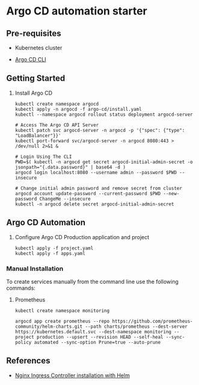 # Argo CD automation starter

## Pre-requisites

* Kubernetes cluster

* [Argo CD CLI](https://argo-cd.readthedocs.io/en/stable/getting_started/#2-download-argo-cd-cli)

## Getting Started

1. Install Argo CD

    ```Shell
    kubectl create namespace argocd
    kubectl apply -n argocd -f argo-cd/install.yaml
    kubectl --namespace argocd rollout status deployment argocd-server

    # Access The Argo CD API Server
    kubectl patch svc argocd-server -n argocd -p '{"spec": {"type": "LoadBalancer"}}'
    kubectl port-forward svc/argocd-server -n argocd 8080:443 > /dev/null 2>&1 &

    # Login Using The CLI
    PWD=$( kubectl -n argocd get secret argocd-initial-admin-secret -o jsonpath="{.data.password}" | base64 -d )
    argocd login localhost:8080 --username admin --password $PWD --insecure

    # Change initial admin password and remove secret from cluster
    argocd account update-password --current-password $PWD --new-password ChangeMe --insecure
    kubectl -n argocd delete secret argocd-initial-admin-secret
    ```

## Argo CD Automation

1. Configure Argo CD Production application and project

    ```Shell
    kubectl apply -f project.yaml
    kubectl apply -f apps.yaml
    ```

### Manual Installation

To create services manually from the command line use the following commands:

1. Prometheus

    ```Shell
    kubectl create namespace monitoring

    argocd app create prometheus --repo https://github.com/prometheus-community/helm-charts.git --path charts/prometheus --dest-server https://kubernetes.default.svc --dest-namespace monitoring --project production --upsert --revision HEAD --self-heal --sync-policy automated --sync-option Prune=true --auto-prune
    ```

<!-- TODO ...

```Shell
export BASE_HOST=$(kubectl get nodes -o jsonpath='{.items[].status.addresses[].address}')
echo $BASE_HOST

kustomize build \
    argo-cd/overlays/production \
    | kubectl apply --filename -

kubectl --namespace argocd \
    rollout status \
    deployment argocd-server

export PASS=$(kubectl \
    --namespace argocd \
    get secret argocd-initial-admin-secret \
    --output jsonpath="{.data.password}" \
    | base64 --decode)

argocd login \
    --insecure \
    --username admin \
    --password $PASS \
    --grpc-web \
    argo-cd.$BASE_HOST

argocd account update-password \
    --current-password $PASS \
    --new-password admin123
``` -->

<!--

1. Install NGinx Ingress

    ```Shell
    kubectl create namespace nginx-ingress
    helm install my-release nginx-stable/nginx-ingress --namespace nginx-ingress
    kubectl patch svc my-release-nginx-ingress --namespace nginx-ingress -p '{"spec": {"type": "NodePort"}}'

    SERVICE_IP=$(kubectl get nodes -o wide -o jsonpath='{.items[].status.addresses[].address}')
    SERVICE_PORT=$(kubectl get svc --namespace nginx-ingress my-release-nginx-ingress -o jsonpath='{.spec.ports[].nodePort}')

    echo "http://${SERVICE_IP}:${SERVICE_PORT}"
    ```

1. Install Sample Web application

    ```Shell
    helm install sample-nginx-release bitnami/nginx
    kubectl patch svc sample-nginx-release --namespace default -p '{"spec": {"type": "NodePort"}}'

    SERVICE_IP=$(kubectl get nodes -o wide -o jsonpath='{.items[].status.addresses[].address}')
    SERVICE_PORT=$(kubectl get svc --namespace default sample-nginx-release -o jsonpath='{.spec.ports[].nodePort}')

    echo "http://${SERVICE_IP}:${SERVICE_PORT}"
    ```

1. Clean-up

    ```Shell
    helm uninstall sample-nginx-release --namespace default
    kubectl delete namespace nginx-ingress
    ``` -->

## References

* [Nginx Ingress Controller installation with Helm](https://docs.nginx.com/nginx-ingress-controller/installation/installation-with-helm/)
